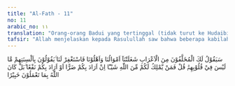 ```yaml
---
title: "Al-Fath - 11"
no: 11
arabic_no: ١١
translation: "Orang-orang Badui yang tertinggal (tidak turut ke Hudaibiyah) akan berkata kepadamu, “Kami telah disibukkan oleh harta dan keluarga kami, maka mohonkanlah ampunan untuk kami.” Mereka mengucapkan sesuatu dengan mulutnya apa yang tidak ada dalam hatinya. Katakanlah, “Maka siapakah yang dapat menghalang-halangi kehendak Allah jika Dia menghendaki bencana terhadap kamu atau jika Dia menghendaki keuntungan bagimu? Sungguh, Allah Mahateliti dengan apa yang kamu kerjakan.” "
tafsir: "Allah menjelaskan kepada Rasulullah saw bahwa beberapa kabilah Arab penduduk padang pasir yang tidak turut pergi ke Mekah untuk mengerjakan umrah akan berkata kepada beliau, \"Kami tidak ikut bersama engkau ke Mekah mengerjakan umrah karena kami sedang sibuk mengurus pekerjaan, harta, dan keluarga kami. Sedangkan kami tidak mempunyai pembantu yang akan membantu kami mengurus semuanya itu sepeninggal kami pergi beserta engkau. Oleh karena itu, mohonkanlah ampunan untuk kami kepada Tuhan engkau, dengan alasan kesibukan kami itu.\"\n\nSewaktu Rasulullah saw memutuskan akan pergi untuk mengerjakan umrah ke Mekah pada tahun keenam Hijrah, beliau mengajak kaum Muslimin ikut bersama-sama beliau. Semakin banyak yang ikut bersama beliau, semakin besar pula artinya karena dengan jumlah kaum Muslimin yang banyak itu akan menimbulkan rasa gentar dalam hati orang-orang musyrik Mekah sehingga mereka menerima kaum Muslimin masuk ke Mekah, dan umrah dapat dilaksanakan dalam suasana yang aman. Di antara kaum Muslimin yang diajak terdapat kabilah-kabilah Arab yang tinggal di padang pasir sekitar kota Medinah, seperti kabilah-kabilah Juhainah, Muzainah, Gifar, Asyja', ad-Dil, dan Aslam. Rasulullah saw menyatakan kepada mereka bahwa tujuan ke Mekah itu semata-mata untuk mengerjakan ibadah umrah dan untuk melihat keluarga yang telah lama ditinggalkan. Oleh karena itu, kepergian ke Mekah tidak dengan senjata lengkap sebagaimana untuk pergi perang, kecuali membawa senjata-senjata yang biasa dibawa oleh para musafir. Di samping itu, dibawa juga binatang-binatang ternak untuk makanan dalam perjalanan dan untuk dihadiahkan kepada penduduk Mekah. Sekalipun demikian, ajakan Rasulullah itu tetap mereka tolak dengan alasan yang mereka kemukakan di atas, padahal mereka menyembunyikan alasan yang sebenarnya.\n\nSekalipun orang-orang Arab penduduk padang pasir berusaha menyembunyikan alasan mereka yang sebenarnya, Allah Maha Mengetahui segala sesuatu. Oleh karena itu, Allah memberitahukan hal itu kepada Rasulullah. Alasan mereka yang sebenarnya adalah dugaan mereka bahwa Rasulullah saw dan kaum Muslimin akan kalah dan ditumpas habis oleh orang-orang musyrik Mekah. Jika mereka ikut bersama Rasulullah, tentu mereka akan kalah dan tertumpas habis pula. Alasan dan isi hati mereka itu disampaikan Allah kepada Rasulullah saw sebelum mereka menghadap beliau untuk memohon dimintakan ampunan kepada Allah atas penolakan mereka. Dengan demikian, Rasulullah telah mengetahui isi hati mereka yang sebenarnya pada saat mereka menghadap.\n\nAllah kemudian mengajarkan kepada Rasulullah jawaban tepat yang akan disampaikan kepada mereka pada waktu mereka minta agar beliau memohonkan ampunan kepada Allah atas dosa mereka. Allah mengajarkan Nabi dengan memerintahkan beliau untuk mengatakan kepada orang-orang Arab penduduk padang pasir itu sebagai penolakan terhadap permintaan mereka, \"Hai orang-orang Arab penduduk padang pasir, kamu menolak ajakanku pergi ke Mekah semata-mata karena kamu mau menghindari bencana dan malapetaka yang kamu duga akan menimpa dirimu. Siapakah di antara kamu yang sanggup melawan kekuasaan Allah jika Dia berkehendak menimpakan bencana dan malapetaka atas dirimu dan siapa pula yang menghindarkan sesuatu yang akan diberikan-Nya kepada seseorang, jika Dia menghendaki-Nya? Tidak seorang pun yang sanggup melakukannya. Oleh karena itu, tidaklah patut kamu mengemukakan alasan bahwa kamu sibuk mengurus urusan, harta, serta menjaga keluargamu sebagai alasan tidak ikut pergi bersamaku ke Mekah. Jika Allah hendak membinasakan semua yang kamu miliki itu, tidak seorang pun yang dapat mempertahankannya, walaupun yang menjaga itu adalah kamu sendiri.\"\n\nAyat ini juga merupakan peringatan kepada orang-orang yang selalu mengemukakan \"kesibukan duniawi\" sebagai alasan meninggalkan kewajiban agama yang telah dibebankan Allah kepada mereka dan untuk melanggar larangan Allah yang telah diperingatkan kepada mereka. Hendaklah kaum Muslimin benar-benar yakin bahwa kesibukan duniawi itu hanyalah untuk mencapai kesenangan dunia yang sifatnya sementara, sedang jihad fi sabilillah akan menghasilkan kebahagiaan hidup abadi di akhirat.\n\nPada akhir ayat ini, Allah menegaskan bahwa Dia Maha Mengetahui segala sesuatu yang dikerjakan oleh hamba-hamba-Nya, termasuk alasan-alasan palsu yang dikemukakan oleh seseorang untuk menghindarkan diri dari perintah Allah. Oleh karena itu, Dia akan memberikan balasan yang adil dan setimpal kepada setiap manusia terhadap segala dosa dan perbuatan yang telah dikerjakan."
---
```

سَيَقُوْلُ لَكَ الْمُخَلَّفُوْنَ مِنَ الْاَعْرَابِ شَغَلَتْنَآ اَمْوَالُنَا وَاَهْلُوْنَا فَاسْتَغْفِرْ لَنَا ۚيَقُوْلُوْنَ بِاَلْسِنَتِهِمْ مَّا لَيْسَ فِيْ قُلُوْبِهِمْۗ قُلْ فَمَنْ يَّمْلِكُ لَكُمْ مِّنَ اللّٰهِ شَيْـًٔا اِنْ اَرَادَ بِكُمْ ضَرًّا اَوْ اَرَادَ بِكُمْ نَفْعًا ۗبَلْ كَانَ اللّٰهُ بِمَا تَعْمَلُوْنَ خَبِيْرًا 